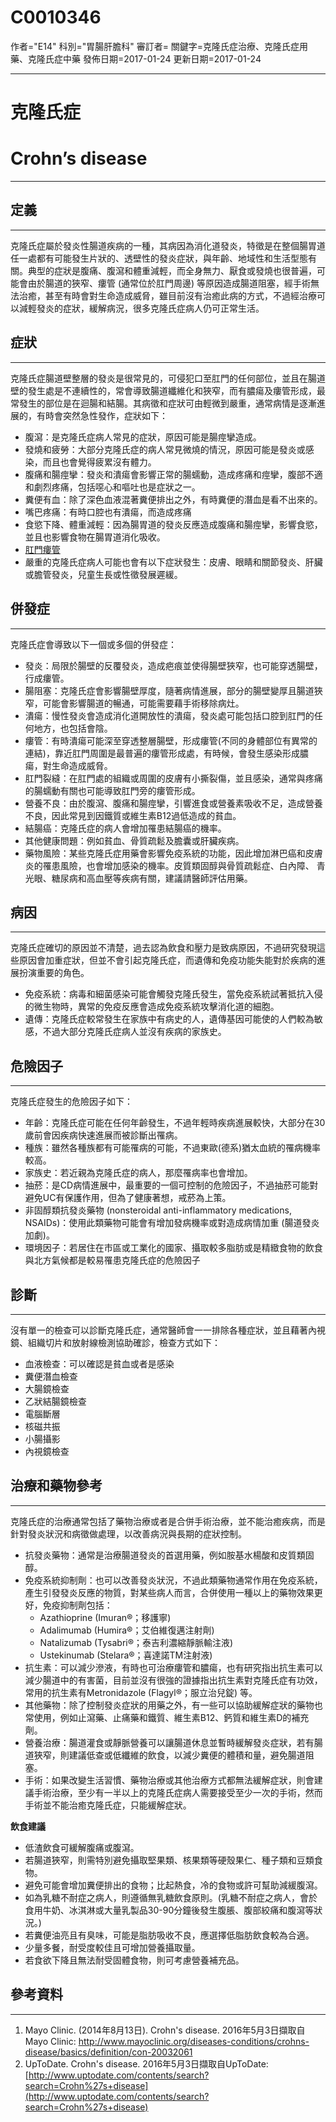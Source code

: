 # C0010346
作者="E14"
科別="胃腸肝膽科"
審訂者=
關鍵字=克隆氏症治療、克隆氏症用藥、克隆氏症中藥
發佈日期=2017-01-24
更新日期=2017-01-24

----------
# 克隆氏症
# Crohn’s disease
----------
## 定義
----------

克隆氏症屬於發炎性腸道疾病的一種，其病因為消化道發炎，特徵是在整個腸胃道任一處都有可能發生片狀的、透壁性的發炎症狀，與年齡、地域性和生活型態有關。典型的症狀是腹痛、腹瀉和體重減輕，而全身無力、厭食或發燒也很普遍，可能會由於腸道的狹窄、瘻管 (通常位於肛門周邊) 等原因造成腸道阻塞，經手術無法治癒，甚至有時會對生命造成威脅，雖目前沒有治癒此病的方式，不過經治療可以減輕發炎的症狀，緩解病況，很多克隆氏症病人仍可正常生活。

## 症狀
----------

克隆氏症腸道壁整層的發炎是很常見的，可侵犯口至肛門的任何部位，並且在腸道壁的發生處是不連續性的，常會導致腸道纖維化和狹窄，而有膿瘍及瘻管形成，最常發生的部位是在迴腸和結腸。其病徵和症狀可由輕微到嚴重，通常病情是逐漸進展的，有時會突然急性發作，症狀如下：

- 腹瀉：是克隆氏症病人常見的症狀，原因可能是腸痙攣造成。
- 發燒和疲勞：大部分克隆氏症的病人常見微燒的情況，原因可能是發炎或感染，而且也會覺得疲累沒有體力。
- 腹痛和腸痙攣：發炎和潰瘍會影響正常的腸蠕動，造成疼痛和痙攣，腹部不適和劇烈疼痛，包括噁心和嘔吐也是症狀之一。
- 糞便有血：除了深色血液混著糞便排出之外，有時糞便的潛血是看不出來的。
- 嘴巴疼痛：有時口腔也有潰瘍，而造成疼痛
- 食慾下降、體重減輕：因為腸胃道的發炎反應造成腹痛和腸痙攣，影響食慾，並且也影響食物在腸胃道消化吸收。
- [肛門瘻管](C0156175)
- 嚴重的克隆氏症病人可能也會有以下症狀發生：皮膚、眼睛和關節發炎、肝臟或膽管發炎，兒童生長或性徵發展遲緩。
## 併發症
----------

克隆氏症會導致以下一個或多個的併發症：

- 發炎：局限於腸壁的反覆發炎，造成疤痕並使得腸壁狹窄，也可能穿透腸壁，行成瘻管。
- 腸阻塞：克隆氏症會影響腸壁厚度，隨著病情進展，部分的腸壁變厚且腸道狹窄，可能會影響腸道的暢通，可能需要藉手術移除病灶。
- 潰瘍：慢性發炎會造成消化道開放性的潰瘍，發炎處可能包括口腔到肛門的任何地方，也包括會陰。
- 瘻管：有時潰瘍可能深至穿透整層腸壁，形成瘻管(不同的身體部位有異常的連結)，靠近肛門周圍是最普遍的瘻管形成處，有時候，會發生感染形成膿瘍，對生命造成威脅。
- 肛門裂縫：在肛門處的組織或周圍的皮膚有小撕裂傷，並且感染，通常與疼痛的腸蠕動有關也可能導致肛門旁的瘻管形成。
- 營養不良：由於腹瀉、腹痛和腸痙攣，引響進食或營養素吸收不足，造成營養不良，因此常見到因鐵質或維生素B12過低造成的貧血。
- 結腸癌：克隆氏症的病人會增加罹患結腸癌的機率。
- 其他健康問題：例如貧血、骨質疏鬆及膽囊或肝臟疾病。
- 藥物風險：某些克隆氏症用藥會影響免疫系統的功能，因此增加淋巴癌和皮膚炎的罹患風險，也會增加感染的機率。皮質類固醇與骨質疏鬆症、白內障、 青光眼、糖尿病和高血壓等疾病有關，建議請醫師評估用藥。
## 病因
----------

克隆氏症確切的原因並不清楚，過去認為飲食和壓力是致病原因，不過研究發現這些原因會加重症狀，但並不會引起克隆氏症，而遺傳和免疫功能失能對於疾病的進展扮演重要的角色。

- 免疫系統：病毒和細菌感染可能會觸發克隆氏發生，當免疫系統試著抵抗入侵的微生物時，異常的免疫反應會造成免疫系統攻擊消化道的細胞。
- 遺傳：克隆氏症較常發生在家族中有病史的人，遺傳基因可能使的人們較為敏感，不過大部分克隆氏症病人並沒有疾病的家族史。
## 危險因子
----------

克隆氏症發生的危險因子如下：

- 年齡：克隆氏症可能在任何年齡發生，不過年輕時疾病進展較快，大部分在30歲前會因疾病快速進展而被診斷出罹病。
- 種族：雖然各種族都有可能罹病的可能，不過東歐(德系)猶太血統的罹病機率較高。
- 家族史：若近親為克隆氏症的病人，那麼罹病率也會增加。
- 抽菸：是CD病情進展中，最重要的一個可控制的危險因子，不過抽菸可能對避免UC有保護作用，但為了健康著想，戒菸為上策。
- 非固醇類抗發炎藥物 (nonsteroidal anti-inflammatory medications, NSAIDs)：使用此類藥物可能會有增加發病機率或對造成病情加重 (腸道發炎加劇)。
- 環境因子：若居住在市區或工業化的國家、攝取較多脂肪或是精緻食物的飲食與北方氣候都是較易罹患克隆氏症的危險因子
## 診斷
----------

沒有單一的檢查可以診斷克隆氏症，通常醫師會一一排除各種症狀，並且藉著內視鏡、組織切片和放射線檢測協助確診，檢查方式如下：

- 血液檢查：可以確認是貧血或者是感染
- 糞便潛血檢查
- 大腸鏡檢查
- 乙狀結腸鏡檢查
- 電腦斷層
- 核磁共振
- 小腸攝影
- 內視鏡檢查
## 治療和藥物參考
----------

克隆氏症的治療通常包括了藥物治療或者是合併手術治療，並不能治癒疾病，而是針對發炎狀況和病徵做處理，以改善病況與長期的症狀控制。

- 抗發炎藥物：通常是治療腸道發炎的首選用藥，例如胺基水楊酸和皮質類固醇。
- 免疫系統抑制劑：也可以改善發炎狀況，不過此類藥物通常作用在免疫系統，產生引發發炎反應的物質，對某些病人而言，合併使用一種以上的藥物效果更好，免疫抑制劑包括：
  - Azathioprine (Imuran®；移護寧)
  - Adalimumab (Humira®；艾伯維復邁注射劑)
  - Natalizumab (Tysabri®；泰吉利濃縮靜脈輸注液)
  - Ustekinumab (Stelara®；喜達諾TM注射液)
- 抗生素：可以減少滲液，有時也可治療瘻管和膿瘍，也有研究指出抗生素可以減少腸道中的有害菌，目前並沒有很強的證據指出抗生素對克隆氏症有功效，常用的抗生素有Metronidazole (Flagyl®；服立治兒錠) 等。
- 其他藥物：除了控制發炎症狀的用藥之外，有一些可以協助緩解症狀的藥物也常使用，例如止瀉藥、止痛藥和鐵質、維生素B12、鈣質和維生素D的補充劑。
- 營養治療：腸道灌食或靜脈營養可以讓腸道休息並暫時緩解發炎症狀，若有腸道狹窄，則建議低查或低纖維的飲食，以減少糞便的體積和量，避免腸道阻塞。
- 手術：如果改變生活習慣、藥物治療或其他治療方式都無法緩解症狀，則會建議手術治療，至少有一半以上的克隆氏症病人需要接受至少一次的手術，然而手術並不能治癒克隆氏症，只能緩解症狀。

**飲食建議**

- 低渣飲食可緩解腹痛或腹瀉。
- 若腸道狹窄，則需特別避免攝取堅果類、核果類等硬殼果仁、種子類和豆類食物。
- 避免可能會增加糞便排出的食物；比起熱食，冷的食物或許可幫助減緩腹瀉。
- 如為乳糖不耐症之病人，則遵循無乳糖飲食原則。(乳糖不耐症之病人，會於食用牛奶、冰淇淋或大量乳製品30-90分鐘後發生腹脹、腹部絞痛和腹瀉等狀況。) 
- 若糞便油亮且有臭味，可能是脂肪吸收不良，應選擇低脂肪飲食較為合適。
- 少量多餐，耐受度較佳且可增加營養攝取量。
- 若食欲下降且無法耐受固體食物，則可考慮營養補充品。
## 參考資料
----------
1. Mayo Clinic. (2014年8月13日). Crohn's disease. 2016年5月3日擷取自Mayo Clinic:
  http://www.mayoclinic.org/diseases-conditions/crohns-disease/basics/definition/con-20032061
2. UpToDate. Crohn's disease. 2016年5月3日擷取自UpToDate:
  [http://www.uptodate.com/contents/search?search=Crohn%27s+disease](http://www.uptodate.com/contents/search?search=Crohn%27s+disease)

